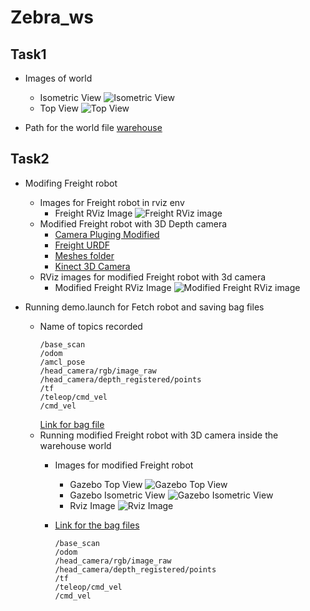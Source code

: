 # Zebra_ws

## Task1
* Images of world
  * Isometric View ![Isometric View](https://github.com/Praveen290192/zebra_ws/blob/main/src/fetch_gazebo/fetch_gazebo/images/1.a.IsometricView.PNG) 
  * Top View ![Top View](https://github.com/Praveen290192/zebra_ws/blob/main/src/fetch_gazebo/fetch_gazebo/images/1.a.TopView.PNG)

* Path for the world file
   [warehouse](https://github.com/Praveen290192/zebra_ws/blob/58b5017a102c906ec5d096ca55edf4cb45d9b0bc/src/fetch_gazebo/fetch_gazebo/worlds/warehouse.sdf )

## Task2
* Modifing Freight robot
  * Images for Freight robot in rviz env
    * Freight RViz Image ![Freight RViz image](https://github.com/Praveen290192/zebra_ws/blob/main/src/fetch_gazebo/fetch_gazebo/images/2.a.i%20rviz%20freight%20robot.PNG)
  * Modified Freight robot with 3D Depth camera
    * [Camera Pluging Modified](https://github.com/Praveen290192/zebra_ws/blob/dec17bfbad9dd57e9e4c31447b3e1e735c919021/src/fetch_gazebo/fetch_gazebo/robots/freight.gazebo.xacro)
    * [Freight URDF](https://github.com/Praveen290192/zebra_ws/tree/main/src/fetch_gazebo/fetch_gazebo/models/robots)
    * [Meshes folder](https://github.com/Praveen290192/zebra_ws/tree/main/src/fetch_gazebo/fetch_gazebo/models/meshes)
    * [Kinect 3D Camera](https://github.com/Praveen290192/zebra_ws/tree/main/src/fetch_gazebo/fetch_gazebo/models/kinect)
  * RViz images for modified Freight robot with 3d camera
    * Modified Freight RViz Image ![Modified Freight RViz image](https://github.com/Praveen290192/zebra_ws/blob/main/src/fetch_gazebo/fetch_gazebo/images/2.a.iii%20rviz%20freight_3dcamera.PNG)
     

* Running demo.launch for Fetch robot and saving bag files
  * Name of topics recorded
     ```
     /base_scan
     /odom
     /amcl_pose
     /head_camera/rgb/image_raw
     /head_camera/depth_registered/points
     /tf
     /teleop/cmd_vel
     /cmd_vel
     ```
     [Link for bag file](https://drive.google.com/file/d/1dF29B1DyZxwbcWADXn-VZJzXUp8jGLmF/view?usp=sharing)
  * Running modified Freight robot with 3D camera inside the warehouse world
    * Images for modified Freight robot

      * Gazebo Top View ![Gazebo Top View](https://github.com/Praveen290192/zebra_ws/blob/main/src/fetch_gazebo/fetch_gazebo/images/2.c.i%20modified%20Freight%201.PNG)
      * Gazebo Isometric View ![Gazebo Isometric View](https://github.com/Praveen290192/zebra_ws/blob/main/src/fetch_gazebo/fetch_gazebo/images/2.c.i%20modified%20Freight%202.PNG)
      * Rviz Image ![Rviz Image](https://github.com/Praveen290192/zebra_ws/blob/main/src/fetch_gazebo/fetch_gazebo/images/2.c.i%20modified%20Freight%203.PNG)
    
    * [Link for the bag files](https://drive.google.com/file/d/1yhOHFRI9tagPulKArwDOjiD_xF2rgwU-/view?usp=sharing)
         ```
        /base_scan
        /odom
        /head_camera/rgb/image_raw
        /head_camera/depth_registered/points
        /tf
        /teleop/cmd_vel
        /cmd_vel
         ```
 

